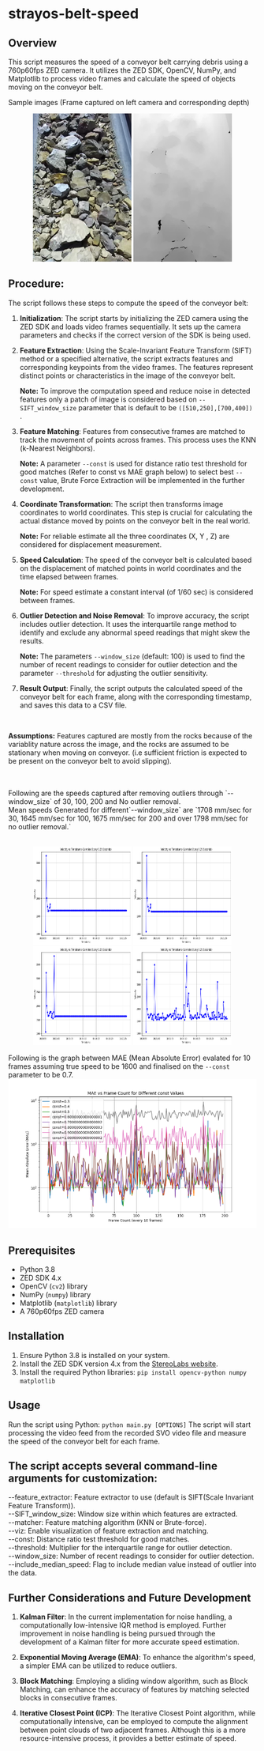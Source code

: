 # strayos-belt-speed


## Overview
This script measures the speed of a conveyor belt carrying debris using a 760p60fps ZED camera. It utilizes the ZED SDK, OpenCV, NumPy, and Matplotlib to process video frames and calculate the speed of objects moving on the conveyor belt.

Sample images (Frame captured on left camera and corresponding depth)
<p align="center">
  <img src="assets/image12.png"  width="200" height="300" />
  <img src="assets/image7.png"  width="200" height="300" />
</p>


## Procedure:
The script follows these steps to compute the speed of the conveyor belt:


1. **Initialization**: The script starts by initializing the ZED camera using the ZED SDK and loads video frames sequentially. It sets up the camera parameters and checks if the correct version of the SDK is being used.

2. **Feature Extraction**: Using the Scale-Invariant Feature Transform (SIFT) method or a specified alternative, the script extracts features and corresponding keypoints from the video frames. The features represent distinct points or characteristics in the image of the conveyor belt.

      **Note:** To improve the computation speed and reduce noise in detected features only a patch of image is considered based on `--SIFT_window_size` parameter that is default to be `([510,250],[700,400]) `.

3. **Feature Matching**: Features from consecutive frames are matched to track the movement of points across frames. This process uses the KNN (k-Nearest Neighbors).

    **Note:**  A parameter `--const` is used for distance ratio test threshold for good matches (Refer to const vs MAE graph below) to select best `--const` value, Brute Force Extraction will be implemented in the further development.

4. **Coordinate Transformation**: The script then transforms image coordinates to world coordinates. This step is crucial for calculating the actual distance moved by points on the conveyor belt in the real world.

   **Note:** For reliable estimate all the three coordinates (X, Y , Z) are considered for displacement measurement.

6. **Speed Calculation**: The speed of the conveyor belt is calculated based on the displacement of matched points in world coordinates and the time elapsed between frames.

   **Note:** For speed estimate a constant interval (of 1/60 sec) is considered between frames.

7. **Outlier Detection and Noise Removal**: To improve accuracy, the script includes outlier detection. It uses the interquartile range method to identify and exclude any abnormal speed readings that might skew the results.

   **Note:** The parameters `--window_size` (default: 100) is used to find the number of recent readings to consider for outlier detection and the parameter `--threshold` for adjusting the outlier sensitivity.

8. **Result Output**: Finally, the script outputs the calculated speed of the conveyor belt for each frame, along with the corresponding timestamp, and saves this data to a CSV file.

<br>

**Assumptions:** Features captured are mostly from the rocks because of the variablity nature across the image, and the rocks are assumed to be stationary when moving on conveyor. (i.e sufficient friction is expected to be present on the conveyor belt to avoid slipping).

<br>
<br>
Following are the speeds captured after removing outliers through `--window_size` of 30, 100, 200 and No outlier removal.
<br>
Mean speeds Generated for different`--window_size` are `1708 mm/sec for 30, 1645 mm/sec for 100, 1675 mm/sec for 200 and over 1798 mm/sec for no outlier removal.` 
<br><br>
<p align="center">
  <img src="assets/image8.png"  width="200" height="200" />
  <img src="assets/image5.png"  width="200" height="200" />
  <img src="assets/image3.png"  width="200" height="200" />
  <img src="assets/image2.png"  width="200" height="200" />
</p>


Following is the graph between MAE (Mean Absolute Error) evalated for 10 frames assuming true speed to be 1600 and finalised on the `--const` parameter to be 0.7.
<br>
![MAE vs Frame count ](assets/mae_vs_frame_count.png)
<br>
## Prerequisites
- Python 3.8
- ZED SDK 4.x
- OpenCV (`cv2`) library
- NumPy (`numpy`) library
- Matplotlib (`matplotlib`) library
- A 760p60fps ZED camera

## Installation
1. Ensure Python 3.8 is installed on your system.
2. Install the ZED SDK version 4.x from the [StereoLabs website](https://www.stereolabs.com/developers/).
3. Install the required Python libraries:
```pip install opencv-python numpy matplotlib```


## Usage
Run the script using Python:
`python main.py [OPTIONS]`
The script will start processing the video feed from the recorded SVO video file and measure the speed of the conveyor belt for each frame.

## The script accepts several command-line arguments for customization:

--feature_extractor: Feature extractor to use (default is SIFT(Scale Invariant Feature Transform)).<br>
--SIFT_window_size: Window size within which features are extracted.<br>
--matcher: Feature matching algorithm (KNN or Brute-force).<br>
--viz: Enable visualization of feature extraction and matching.<br>
--const: Distance ratio test threshold for good matches.<br>
--threshold: Multiplier for the interquartile range for outlier detection.<br>
--window_size: Number of recent readings to consider for outlier detection.<br>
--include_median_speed: Flag to include median value instead of outlier into the data.<br>

## Further Considerations and Future Development

1. **Kalman Filter**: In the current implementation for noise handling, a computationally low-intensive IQR method is employed. Further improvement in noise handling is being pursued through the development of a Kalman filter for more accurate speed estimation.

2. **Exponential Moving Average (EMA)**: To enhance the algorithm's speed, a simpler EMA can be utilized to reduce outliers.

3. **Block Matching**: Employing a sliding window algorithm, such as Block Matching, can enhance the accuracy of features by matching selected blocks in consecutive frames.

4. **Iterative Closest Point (ICP)**: The Iterative Closest Point algorithm, while computationally intensive, can be employed to compute the alignment between point clouds of two adjacent frames. Although this is a more resource-intensive process, it provides a better estimate of speed.

